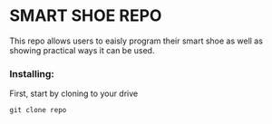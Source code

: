 # SMART SHOE REPO

This repo allows users to eaisly program their smart shoe as well as showing practical ways it can be used.

### Installing:

First, start by cloning to your drive

```
git clone repo
```

